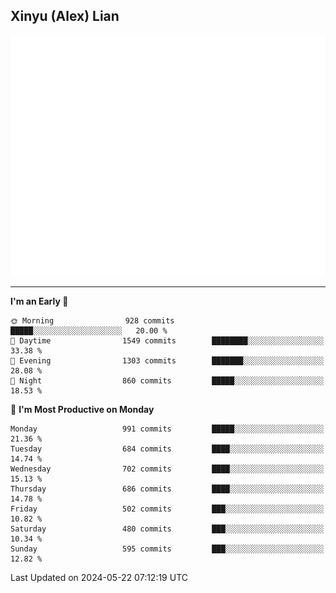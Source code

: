 ## Xinyu (Alex) Lian

!["Alex"](metrics-main.svg)

---
<!--START_SECTION:waka-->
**I'm an Early 🐤** 

```text
🌞 Morning                928 commits         █████░░░░░░░░░░░░░░░░░░░░   20.00 % 
🌆 Daytime                1549 commits        ████████░░░░░░░░░░░░░░░░░   33.38 % 
🌃 Evening                1303 commits        ███████░░░░░░░░░░░░░░░░░░   28.08 % 
🌙 Night                  860 commits         █████░░░░░░░░░░░░░░░░░░░░   18.53 % 
```
📅 **I'm Most Productive on Monday** 

```text
Monday                   991 commits         █████░░░░░░░░░░░░░░░░░░░░   21.36 % 
Tuesday                  684 commits         ████░░░░░░░░░░░░░░░░░░░░░   14.74 % 
Wednesday                702 commits         ████░░░░░░░░░░░░░░░░░░░░░   15.13 % 
Thursday                 686 commits         ████░░░░░░░░░░░░░░░░░░░░░   14.78 % 
Friday                   502 commits         ███░░░░░░░░░░░░░░░░░░░░░░   10.82 % 
Saturday                 480 commits         ███░░░░░░░░░░░░░░░░░░░░░░   10.34 % 
Sunday                   595 commits         ███░░░░░░░░░░░░░░░░░░░░░░   12.82 % 
```



 Last Updated on 2024-05-22 07:12:19 UTC
<!--END_SECTION:waka-->
